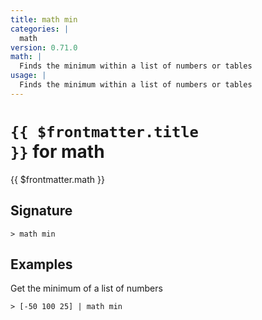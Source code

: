 ```yaml
---
title: math min
categories: |
  math
version: 0.71.0
math: |
  Finds the minimum within a list of numbers or tables
usage: |
  Finds the minimum within a list of numbers or tables
---
```


# <code>{{ $frontmatter.title }}</code> for math

<div class='command-title'>{{ $frontmatter.math }}</div>

## Signature

```> math min ```

## Examples

Get the minimum of a list of numbers
```shell
> [-50 100 25] | math min
```
